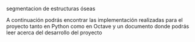segmentacion de estructuras óseas

A continuación podrás encontrar las implementación realizadas para el proyecto tanto en Python como en Octave y un documento donde podrás leer acerca del desarrollo del proyecto
